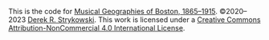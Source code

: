 This is the code for [Musical Geographies of Boston, 1865–1915](https://dstrykowski.shinyapps.io/boston/). ©2020–2023 [Derek R. Strykowski](https://dstrykowski.com). This work is licensed under a [Creative Commons Attribution-NonCommercial 4.0 International License](http://creativecommons.org/licenses/by-nc/4.0/).  
